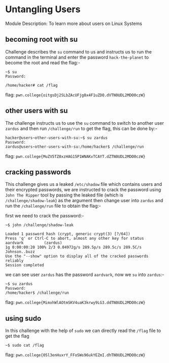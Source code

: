 # Untangling Users

Module Description: To learn more about users on Linux Systems


## becoming root with su

Challenge describes the `su` command to us and instructs us to run the command in the terminal and enter the password `hack-the-planet` to become the root and read the flag:-


```
~$ su
Password: 

/home/hacker# cat /flag
```

flag: `pwn.college{oitgsDj2SLbZAcUFjg8x4F1uZDO.dVTN0UDL2MDO0czW}`


## other users with su

The challenge instructs us to use the `su` command to switch to another user `zardus` and then run `/challenge/run` to get the flag, this can be done by:-


```
hacker@users~other-users-with-su:~$ su zardus
Password:
zardus@users~other-users-with-su:/home/hacker$ /challenge/run

```

flag: `pwn.college{MuZV5TZ0xzHAG15P1WNAKvTCAYT.dZTN0UDL2MDO0czW}`


## cracking passwords

This challenge gives us a leaked `/etc/shadow` file which contains users and their encrypted passwords, we are instructed to crack the password using `John The Ripper` tool by passing the leaked file (which is `/challenge/shadow-leak`) as the argument then change user into `zardus` and run the `/challenge/run` file to obtain the flag:-

first we need to crack the password:-

```
~$ john /challenge/shadow-leak

Loaded 1 password hash (crypt, generic crypt(3) [?/64])
Press 'q' or Ctrl-C to abort, almost any other key for status
aardvark         (zardus)
1g 0:00:00:20 100% 2/3 0.04972g/s 289.5p/s 289.5c/s 289.5C/s Johnson..buzz
Use the "--show" option to display all of the cracked passwords reliably
Session completed
```

we can see user `zardus` has the password `aardvark`, now we `su` into `zardus`:-

```
~$ su zardus
Password: 		
/home/hacker$ /challenge/run
```

flag: `pwn.college{MimxhWlAOtmSKV4uaK3krwy9LG3.ddTN0UDL2MDO0czW}`

## using sudo

In this challenge with the help of `sudo` we can directly read the `/flag` file to get the flag

```
~$ sudo cat /flag
```

flag: `pwn.college{05l3enHuxrY_FFoSWs96ukYEZmI.dhTN0UDL2MDO0czW}`
